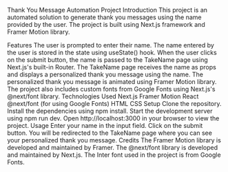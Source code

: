 Thank You Message Automation Project
Introduction
This project is an automated solution to generate thank you messages using the name provided by the user. The project is built using Next.js framework and Framer Motion library.

Features
The user is prompted to enter their name.
The name entered by the user is stored in the state using useState() hook.
When the user clicks on the submit button, the name is passed to the TakeName page using Next.js's built-in Router.
The TakeName page receives the name as props and displays a personalized thank you message using the name.
The personalized thank you message is animated using Framer Motion library.
The project also includes custom fonts from Google Fonts using Next.js's @next/font library.
Technologies Used
Next.js
Framer Motion
React
@next/font (for using Google Fonts)
HTML
CSS
Setup
Clone the repository.
Install the dependencies using npm install.
Start the development server using npm run dev.
Open http://localhost:3000 in your browser to view the project.
Usage
Enter your name in the input field.
Click on the submit button.
You will be redirected to the TakeName page where you can see your personalized thank you message.
Credits
The Framer Motion library is developed and maintained by Framer.
The @next/font library is developed and maintained by Next.js.
The Inter font used in the project is from Google Fonts.

